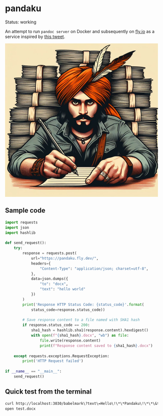 # pandaku

Status: working

An attempt to run `pandoc server` on Docker and subsequently on [fly.io](https://fly.io) as a service inspired by [this tweet](https://twitter.com/btbytes/status/1781580932010439056).

![a daku operating on daks](img/pandaku.jpg)

## Sample code

```python
import requests
import json
import hashlib

def send_request():
    try:
        response = requests.post(
            url="https://pandaku.fly.dev/",
            headers={
                "Content-Type": "application/json; charset=utf-8",
            },
            data=json.dumps({
                "to": "docx",
                "text": "hello world"
            })
        )
        print('Response HTTP Status Code: {status_code}'.format(
            status_code=response.status_code))

        # Save response content to a file named with SHA1 hash
        if response.status_code == 200:
            sha1_hash = hashlib.sha1(response.content).hexdigest()
            with open(f"{sha1_hash}.docx", "wb") as file:
                file.write(response.content)
                print(f"Response content saved to {sha1_hash}.docx")

    except requests.exceptions.RequestException:
        print('HTTP Request failed')

if __name__ == "__main__":
    send_request()
```
## Quick test from the terminal

```sh
curl http://localhost:3030/babelmark\?text\=Hello\!\*\*Pandaku\!\*\*\&to\=docx | jq -r .html | base64 --decode > test.docx
open test.docx
```
